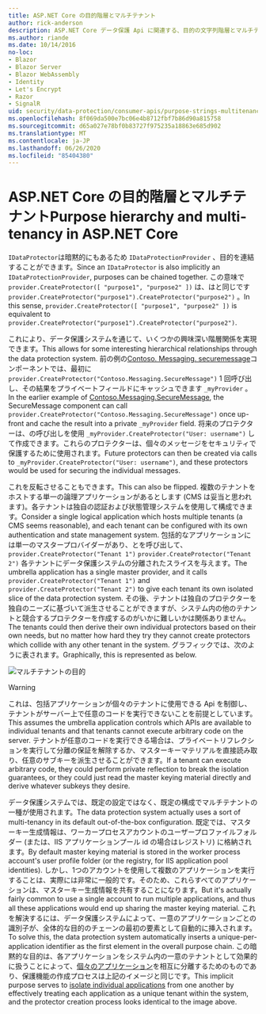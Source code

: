 ```yaml
---
title: ASP.NET Core の目的階層とマルチテナント
author: rick-anderson
description: ASP.NET Core データ保護 Api に関連する、目的の文字列階層とマルチテナントについて説明します。
ms.author: riande
ms.date: 10/14/2016
no-loc:
- Blazor
- Blazor Server
- Blazor WebAssembly
- Identity
- Let's Encrypt
- Razor
- SignalR
uid: security/data-protection/consumer-apis/purpose-strings-multitenancy
ms.openlocfilehash: 8f069da500e7bc06e4b8712fbf7b86d90a815758
ms.sourcegitcommit: d65a027e78bf0b83727f975235a18863e685d902
ms.translationtype: MT
ms.contentlocale: ja-JP
ms.lasthandoff: 06/26/2020
ms.locfileid: "85404380"
---
```

# <a name="purpose-hierarchy-and-multi-tenancy-in-aspnet-core"></a><span data-ttu-id="6eb5d-103">ASP.NET Core の目的階層とマルチテナント</span><span class="sxs-lookup"><span data-stu-id="6eb5d-103">Purpose hierarchy and multi-tenancy in ASP.NET Core</span></span>

<span data-ttu-id="6eb5d-104">`IDataProtector`は暗黙的にもあるため `IDataProtectionProvider` 、目的を連結することができます。</span><span class="sxs-lookup"><span data-stu-id="6eb5d-104">Since an `IDataProtector` is also implicitly an `IDataProtectionProvider`, purposes can be chained together.</span></span> <span data-ttu-id="6eb5d-105">この意味で `provider.CreateProtector([ "purpose1", "purpose2" ])` は、はと同じです `provider.CreateProtector("purpose1").CreateProtector("purpose2")` 。</span><span class="sxs-lookup"><span data-stu-id="6eb5d-105">In this sense, `provider.CreateProtector([ "purpose1", "purpose2" ])` is equivalent to `provider.CreateProtector("purpose1").CreateProtector("purpose2")`.</span></span>

<span data-ttu-id="6eb5d-106">これにより、データ保護システムを通じて、いくつかの興味深い階層関係を実現できます。</span><span class="sxs-lookup"><span data-stu-id="6eb5d-106">This allows for some interesting hierarchical relationships through the data protection system.</span></span> <span data-ttu-id="6eb5d-107">前の例の[Contoso. Messaging. securemessage](xref:security/data-protection/consumer-apis/purpose-strings#data-protection-contoso-purpose)コンポーネントでは、最初に `provider.CreateProtector("Contoso.Messaging.SecureMessage")` 1 回呼び出し、その結果をプライベートフィールドにキャッシュできます `_myProvider` 。</span><span class="sxs-lookup"><span data-stu-id="6eb5d-107">In the earlier example of [Contoso.Messaging.SecureMessage](xref:security/data-protection/consumer-apis/purpose-strings#data-protection-contoso-purpose), the SecureMessage component can call `provider.CreateProtector("Contoso.Messaging.SecureMessage")` once up-front and cache the result into a private `_myProvider` field.</span></span> <span data-ttu-id="6eb5d-108">将来のプロテクターは、の呼び出しを使用 `_myProvider.CreateProtector("User: username")` して作成できます。これらのプロテクターは、個々のメッセージをセキュリティで保護するために使用されます。</span><span class="sxs-lookup"><span data-stu-id="6eb5d-108">Future protectors can then be created via calls to `_myProvider.CreateProtector("User: username")`, and these protectors would be used for securing the individual messages.</span></span>

<span data-ttu-id="6eb5d-109">これを反転させることもできます。</span><span class="sxs-lookup"><span data-stu-id="6eb5d-109">This can also be flipped.</span></span> <span data-ttu-id="6eb5d-110">複数のテナントをホストする単一の論理アプリケーションがあるとします (CMS は妥当と思われます)。各テナントは独自の認証および状態管理システムを使用して構成できます。</span><span class="sxs-lookup"><span data-stu-id="6eb5d-110">Consider a single logical application which hosts multiple tenants (a CMS seems reasonable), and each tenant can be configured with its own authentication and state management system.</span></span> <span data-ttu-id="6eb5d-111">包括的なアプリケーションには単一のマスタープロバイダーがあり、とを呼び出して、 `provider.CreateProtector("Tenant 1")` `provider.CreateProtector("Tenant 2")` 各テナントにデータ保護システムの分離されたスライスを与えます。</span><span class="sxs-lookup"><span data-stu-id="6eb5d-111">The umbrella application has a single master provider, and it calls `provider.CreateProtector("Tenant 1")` and `provider.CreateProtector("Tenant 2")` to give each tenant its own isolated slice of the data protection system.</span></span> <span data-ttu-id="6eb5d-112">その後、テナントは独自のプロテクターを独自のニーズに基づいて派生させることができますが、システム内の他のテナントと競合するプロテクターを作成するのがいかに難しいかは関係ありません。</span><span class="sxs-lookup"><span data-stu-id="6eb5d-112">The tenants could then derive their own individual protectors based on their own needs, but no matter how hard they try they cannot create protectors which collide with any other tenant in the system.</span></span> <span data-ttu-id="6eb5d-113">グラフィックでは、次のように表されます。</span><span class="sxs-lookup"><span data-stu-id="6eb5d-113">Graphically, this is represented as below.</span></span>

![マルチテナントの目的](purpose-strings-multitenancy/_static/purposes-multi-tenancy.png)

>[!WARNING]
> <span data-ttu-id="6eb5d-115">これは、包括アプリケーションが個々のテナントに使用できる Api を制御し、テナントがサーバー上で任意のコードを実行できないことを前提としています。</span><span class="sxs-lookup"><span data-stu-id="6eb5d-115">This assumes the umbrella application controls which APIs are available to individual tenants and that tenants cannot execute arbitrary code on the server.</span></span> <span data-ttu-id="6eb5d-116">テナントが任意のコードを実行できる場合は、プライベートリフレクションを実行して分離の保証を解除するか、マスターキーマテリアルを直接読み取り、任意のサブキーを派生させることができます。</span><span class="sxs-lookup"><span data-stu-id="6eb5d-116">If a tenant can execute arbitrary code, they could perform private reflection to break the isolation guarantees, or they could just read the master keying material directly and derive whatever subkeys they desire.</span></span>

<span data-ttu-id="6eb5d-117">データ保護システムでは、既定の設定ではなく、既定の構成でマルチテナントの一種が使用されます。</span><span class="sxs-lookup"><span data-stu-id="6eb5d-117">The data protection system actually uses a sort of multi-tenancy in its default out-of-the-box configuration.</span></span> <span data-ttu-id="6eb5d-118">既定では、マスターキー生成情報は、ワーカープロセスアカウントのユーザープロファイルフォルダー (または、IIS アプリケーションプール id の場合はレジストリ) に格納されます。</span><span class="sxs-lookup"><span data-stu-id="6eb5d-118">By default master keying material is stored in the worker process account's user profile folder (or the registry, for IIS application pool identities).</span></span> <span data-ttu-id="6eb5d-119">しかし、1つのアカウントを使用して複数のアプリケーションを実行することは、実際には非常に一般的です。そのため、これらすべてのアプリケーションは、マスターキー生成情報を共有することになります。</span><span class="sxs-lookup"><span data-stu-id="6eb5d-119">But it's actually fairly common to use a single account to run multiple applications, and thus all these applications would end up sharing the master keying material.</span></span> <span data-ttu-id="6eb5d-120">これを解決するには、データ保護システムによって、一意のアプリケーションごとの識別子が、全体的な目的のチェーンの最初の要素として自動的に挿入されます。</span><span class="sxs-lookup"><span data-stu-id="6eb5d-120">To solve this, the data protection system automatically inserts a unique-per-application identifier as the first element in the overall purpose chain.</span></span> <span data-ttu-id="6eb5d-121">この暗黙的な目的は、各アプリケーションをシステム内の一意のテナントとして効果的に扱うことによって、[個々のアプリケーション](xref:security/data-protection/configuration/overview#per-application-isolation)を相互に分離するためのものであり、保護機能の作成プロセスは上記のイメージと同じです。</span><span class="sxs-lookup"><span data-stu-id="6eb5d-121">This implicit purpose serves to [isolate individual applications](xref:security/data-protection/configuration/overview#per-application-isolation) from one another by effectively treating each application as a unique tenant within the system, and the protector creation process looks identical to the image above.</span></span>
